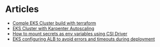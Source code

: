 # Articles
- [Comple EKS Cluster build with terraform](https://vettom.github.io/Eks/eks-cluster-terraform/)
- [EKS Cluster with Karpenter Autoscaling](https://vettom.github.io/Eks/eks-cluster-kerpenter/)
- [How to mount secrets as env variables using CSI Driver](http://vettom.github.io/blog/2024/04/02/eks-secrets-as-env-variable-with-csi-driver/)
- [EKS configuring ALB to avoid errors and timeouts during deployment](https://vettom.github.io/blog/2024/03/28/eks-avoid-errors-and-timeout-during-deployment-alb/)